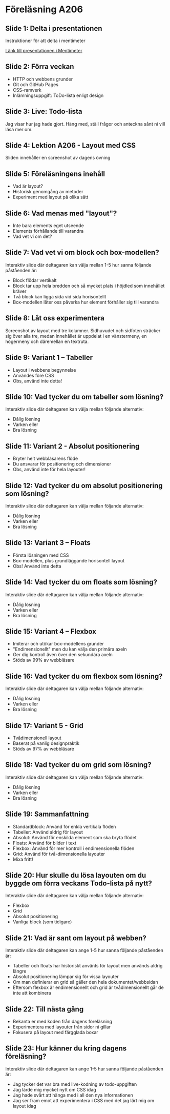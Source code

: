 # Föreläsning A206

## Slide 1: Delta i presentationen
Instruktioner för att delta i mentimeter

[Länk till presentationen i Mentimeter](https://www.menti.com/aldkegwp7oh9)

## Slide 2: Förra veckan
* HTTP och webbens grunder
* Git och GitHub Pages
* CSS-ramverk
* Inlämningsuppgift: ToDo-lista enligt design

## Slide 3: Live: Todo-lista
Jag visar hur jag hade gjort. Häng med, ställ frågor och anteckna sånt ni vill läsa mer om.

## Slide 4: Lektion A206 - Layout med CSS
Sliden innehåller en screenshot av dagens övning

## Slide 5: Föreläsningens inehåll
* Vad är layout?
* Historisk genomgång av metoder
* Experiment med layout på olika sätt

## Slide 6: Vad menas med "layout"?
* Inte bara elements eget utseende
* Elements förhållande till varandra
* Vad vet vi om det?

## Slide 7: Vad vet vi om block och box-modellen?
Interaktiv slide där deltagaren kan välja mellan 1-5 hur sanna följande påståenden är:

* Block flödar vertikalt
* Block tar upp hela bredden och så mycket plats i höjdled som innehållet kräver
* Två block kan ligga sida vid sida horisontellt
* Box-modellen låter oss påverka hur element förhåller sig till varandra

## Slide 8: Låt oss experimentera
Screenshot av layout med tre kolumner. Sidhuvudet och sidfoten sträcker sig över alla tre, medan innehållet är uppdelat i en vänstermeny, en högermeny och däremellan en textruta.

## Slide 9: Variant 1 – Tabeller
* Layout i webbens begynnelse
* Användes före CSS
* Obs, använd inte detta!

## Slide 10: Vad tycker du om tabeller som lösning?
Interaktiv slide där deltagaren kan välja mellan följande alternativ:

* Dålig lösning
* Varken eller
* Bra lösning

## Slide 11: Variant 2 - Absolut positionering
* Bryter helt webbläsarens flöde
* Du ansvarar för positionering och dimensioner
* Obs, använd inte för hela layouter!

## Slide 12: Vad tycker du om absolut positionering som lösning?
Interaktiv slide där deltagaren kan välja mellan följande alternativ:

* Dålig lösning
* Varken eller
* Bra lösning

## Slide 13: Variant 3 – Floats
* Första lösningen med CSS
* Box-modellen, plus grundläggande horisontell layout
* Obs! Använd inte detta

## Slide 14: Vad tycker du om floats som lösning?
Interaktiv slide där deltagaren kan välja mellan följande alternativ:

* Dålig lösning
* Varken eller
* Bra lösning

## Slide 15: Variant 4 – Flexbox
* Imiterar och utökar box-modellens grunder
* "Endimensionellt" men du kan välja den primära axeln
* Ger dig kontroll även över den sekundära axeln
* Stöds av 99% av webbläsare

## Slide 16: Vad tycker du om flexbox som lösning?
Interaktiv slide där deltagaren kan välja mellan följande alternativ:

* Dålig lösning
* Varken eller
* Bra lösning

## Slide 17: Variant 5 - Grid
* Tvådimensionell layout
* Baserat på vanlig designpraktik
* Stöds av 97% av webbläsare

## Slide 18: Vad tycker du om grid som lösning?
Interaktiv slide där deltagaren kan välja mellan följande alternativ:

* Dålig lösning
* Varken eller
* Bra lösning

## Slide 19: Sammanfattning
* Standardblock: Använd för enkla vertikala flöden
* Tabeller: Använd aldrig för layout
* Absolut: Använd för enskilda element som ska bryta flödet
* Floats: Använd för bilder i text
* Flexbox: Använd för mer kontroll i endimensionella flöden
* Grid: Använd för två-dimensionella layouter
* Mixa fritt!

## Slide 20: Hur skulle du lösa layouten om du byggde om förra veckans Todo-lista på nytt?
Interaktiv slide där deltagaren kan välja mellan följande alternativ:

* Flexbox
* Grid
* Absolut positionering
* Vanliga block (som tidigare)

## Slide 21: Vad är sant om layout på webben?
Interaktiv slide där deltagaren kan ange 1-5 hur sanna följande påståenden är:

* Tabeller och floats har historiskt använts för layout men används aldrig längre
* Absolut positionering lämpar sig för vissa layouter
* Om man definierar en grid så gäller den hela dokumentet/webbsidan
* Eftersom flexbox är endimensionellt och grid är tvådimensionellt går de inte att kombinera

## Slide 22: Till nästa gång
* Bekanta er med koden från dagens föreläsning
* Experimentera med layouter från sidor ni gillar
* Fokusera på layout med färgglada boxar

## Slide 23: Hur känner du kring dagens föreläsning?
Interaktiv slide där deltagaren kan ange 1-5 hur sanna följande påståenden är:

* Jag tycker det var bra med live-kodning av todo-uppgiften
* Jag lärde mig mycket nytt om CSS idag
* Jag hade svårt att hänga med i all den nya informationen
* Jag ser fram emot att experimentera i CSS med det jag lärt mig om layout idag